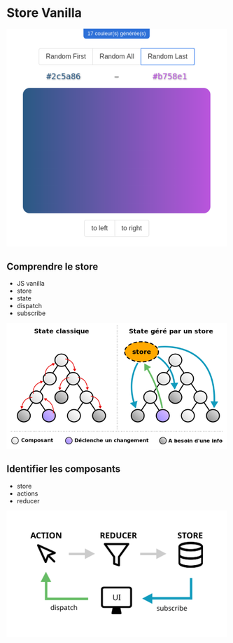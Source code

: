 # Store Vanilla

![](docs/gradient.png)

## Comprendre le store

- JS vanilla
- store
- state
- dispatch
- subscribe

![](docs/with-store.png)

## Identifier les composants

- store
- actions
- reducer

![](docs/flow.svg)
